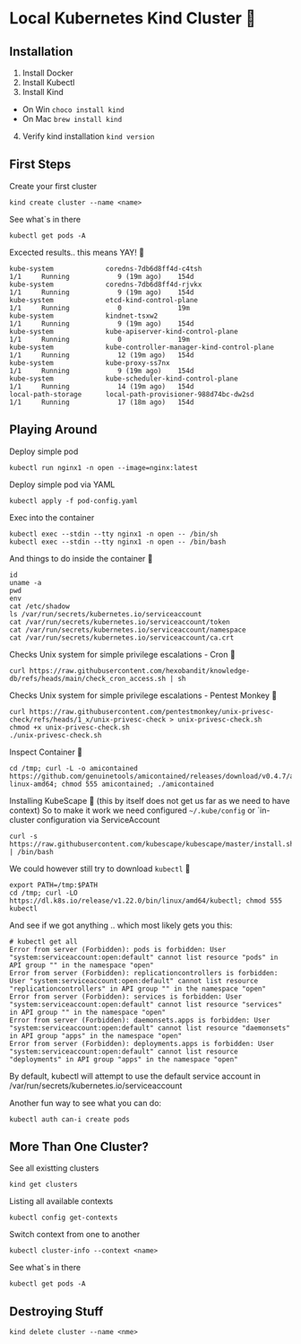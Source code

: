 # Local Kubernetes Kind Cluster 💠
## Installation

1. Install Docker
2. Install Kubectl
3. Install Kind
  - On Win `choco install kind`
  - On Mac `brew install kind`
4. Verify kind installation `kind version`


## First Steps

Create your first cluster

    kind create cluster --name <name>

See what`s in there

    kubectl get pods -A

Excected results.. this means YAY! 🔆

    kube-system             coredns-7db6d8ff4d-c4tsh                              1/1     Running            9 (19m ago)    154d
    kube-system             coredns-7db6d8ff4d-rjvkx                              1/1     Running            9 (19m ago)    154d
    kube-system             etcd-kind-control-plane                               1/1     Running            0              19m
    kube-system             kindnet-tsxw2                                         1/1     Running            9 (19m ago)    154d
    kube-system             kube-apiserver-kind-control-plane                     1/1     Running            0              19m
    kube-system             kube-controller-manager-kind-control-plane            1/1     Running            12 (19m ago)   154d
    kube-system             kube-proxy-ss7nx                                      1/1     Running            9 (19m ago)    154d
    kube-system             kube-scheduler-kind-control-plane                     1/1     Running            14 (19m ago)   154d
    local-path-storage      local-path-provisioner-988d74bc-dw2sd                 1/1     Running            17 (18m ago)   154d

## Playing Around

Deploy simple pod

    kubectl run nginx1 -n open --image=nginx:latest

Deploy simple pod via YAML

    kubectl apply -f pod-config.yaml

Exec into the container

    kubectl exec --stdin --tty nginx1 -n open -- /bin/sh 
    kubectl exec --stdin --tty nginx1 -n open -- /bin/bash

And things to do inside the container 👾

    id
    uname -a
    pwd
    env
    cat /etc/shadow
    ls /var/run/secrets/kubernetes.io/serviceaccount
    cat /var/run/secrets/kubernetes.io/serviceaccount/token
    cat /var/run/secrets/kubernetes.io/serviceaccount/namespace
    cat /var/run/secrets/kubernetes.io/serviceaccount/ca.crt

Checks Unix system for simple privilege escalations - Cron 👾

    curl https://raw.githubusercontent.com/hexobandit/knowledge-db/refs/heads/main/check_cron_access.sh | sh

Checks Unix system for simple privilege escalations - Pentest Monkey 👾

    curl https://raw.githubusercontent.com/pentestmonkey/unix-privesc-check/refs/heads/1_x/unix-privesc-check > unix-privesc-check.sh
    chmod +x unix-privesc-check.sh
    ./unix-privesc-check.sh

Inspect Container 👾

    cd /tmp; curl -L -o amicontained https://github.com/genuinetools/amicontained/releases/download/v0.4.7/amicontained-linux-amd64; chmod 555 amicontained; ./amicontained

Installing KubeScape 👾 (this by itself does not get us far as we need to have context)
So to make it work we need configured `~/.kube/config` or `in-cluster configuration via ServiceAccount

    curl -s https://raw.githubusercontent.com/kubescape/kubescape/master/install.sh | /bin/bash

We could however still try to download `kubectl` 🎅

    export PATH=/tmp:$PATH
    cd /tmp; curl -LO https://dl.k8s.io/release/v1.22.0/bin/linux/amd64/kubectl; chmod 555 kubectl

And see if we got anything .. which most likely gets you this:

```
# kubectl get all
Error from server (Forbidden): pods is forbidden: User "system:serviceaccount:open:default" cannot list resource "pods" in API group "" in the namespace "open"
Error from server (Forbidden): replicationcontrollers is forbidden: User "system:serviceaccount:open:default" cannot list resource "replicationcontrollers" in API group "" in the namespace "open"
Error from server (Forbidden): services is forbidden: User "system:serviceaccount:open:default" cannot list resource "services" in API group "" in the namespace "open"
Error from server (Forbidden): daemonsets.apps is forbidden: User "system:serviceaccount:open:default" cannot list resource "daemonsets" in API group "apps" in the namespace "open"
Error from server (Forbidden): deployments.apps is forbidden: User "system:serviceaccount:open:default" cannot list resource "deployments" in API group "apps" in the namespace "open"
```

By default, kubectl will attempt to use the default service account in /var/run/secrets/kubernetes.io/serviceaccount

Another fun way to see what you can do:

    kubectl auth can-i create pods





## More Than One Cluster?
See all existting clusters

    kind get clusters

Listing all available contexts

    kubectl config get-contexts
    
Switch context from one to another 

    kubectl cluster-info --context <name>

See what`s in there

    kubectl get pods -A


## Destroying Stuff

    kind delete cluster --name <nme>
